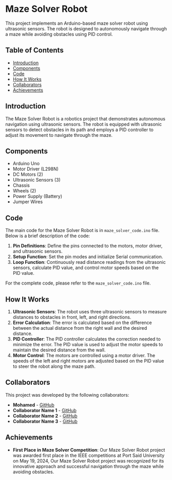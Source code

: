 # Maze Solver Robot

This project implements an Arduino-based maze solver robot using ultrasonic sensors. The robot is designed to autonomously navigate through a maze while avoiding obstacles using PID control.

## Table of Contents

- [Introduction](#introduction)
- [Components](#components)
- [Code](#code)
- [How It Works](#how-it-works)
- [Collaborators](#collaborators)
- [Achievements](#achievements)

## Introduction

The Maze Solver Robot is a robotics project that demonstrates autonomous navigation using ultrasonic sensors. The robot is equipped with ultrasonic sensors to detect obstacles in its path and employs a PID controller to adjust its movement to navigate through the maze.

## Components

- Arduino Uno
- Motor Driver (L298N)
- DC Motors (2)
- Ultrasonic Sensors (3)
- Chassis
- Wheels (2)
- Power Supply (Battery)
- Jumper Wires

## Code

The main code for the Maze Solver Robot is in `maze_solver_code.ino` file. Below is a brief description of the code:

1. **Pin Definitions**: Define the pins connected to the motors, motor driver, and ultrasonic sensors.
2. **Setup Function**: Set the pin modes and initialize Serial communication.
3. **Loop Function**: Continuously read distance readings from the ultrasonic sensors, calculate PID value, and control motor speeds based on the PID value.

For the complete code, please refer to the `maze_solver_code.ino` file.

## How It Works

1. **Ultrasonic Sensors**: The robot uses three ultrasonic sensors to measure distances to obstacles in front, left, and right directions.
2. **Error Calculation**: The error is calculated based on the difference between the actual distance from the right wall and the desired distance.
3. **PID Controller**: The PID controller calculates the correction needed to minimize the error. The PID value is used to adjust the motor speeds to maintain the desired distance from the wall.
4. **Motor Control**: The motors are controlled using a motor driver. The speeds of the left and right motors are adjusted based on the PID value to steer the robot along the maze path.

## Collaborators

This project was developed by the following collaborators:

- **Mohamed** - [GitHub](https://github.com/mohamed20o03)
- **Collaborator Name 1** - [GitHub](https://github.com/collaborator1)
- **Collaborator Name 2** - [GitHub](https://github.com/collaborator2)
- **Collaborator Name 3** - [GitHub](https://github.com/collaborator3)

## Achievements

- **First Place in Maze Solver Competition**: Our Maze Solver Robot project was awarded first place in the IEEE competitions at Port Said University on May 19, 2024, Our Maze Solver Robot project was recognized for its innovative approach and successful navigation through the maze while avoiding obstacles.

